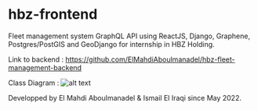 # hbz-frontend
Fleet management system GraphQL API using ReactJS, Django, Graphene, Postgres/PostGIS and GeoDjango for internship in HBZ Holding.

Link to backend : https://github.com/ElMahdiAboulmanadel/hbz-fleet-management-backend

Class Diagram : 
![alt text](https://github.com/ElMahdiAboulmanadel/hbz-backend/blob/master/HBZ%20-%20Conception.png)


Developped by El Mahdi Aboulmanadel & Ismail El Iraqi since May 2022.
